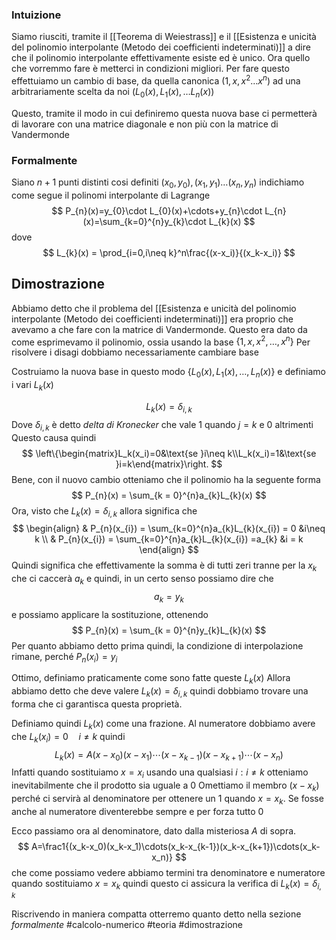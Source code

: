 ### Intuizione
Siamo riusciti, tramite il [[Teorema di Weiestrass]] e il [[Esistenza e unicità del polinomio interpolante (Metodo dei coefficienti indeterminati)]] a dire che il polinomio interpolante effettivamente esiste ed è unico. 
Ora quello che vorremmo fare è metterci in condizioni migliori. 
Per fare questo effettuiamo un cambio di base, da quella canonica $(1,x,x^{2}\dots x^{n})$ ad una arbitrariamente scelta da noi $(L_{0}(x),L_{1}(x),\dots L_{n}(x))$ 

Questo, tramite il modo in cui definiremo questa nuova base ci permetterà di lavorare con una matrice diagonale e non più con la matrice di Vandermonde

### Formalmente
Siano $n +1$ punti distinti cosi definiti $(x_{0},y_{0}),(x_{1},y_{1})\dots(x_{n},y_{n})$ indichiamo come segue il polinomi interpolante di Lagrange 
$$
P_{n}(x)=y_{0}\cdot L_{0}(x)+\cdots+y_{n}\cdot L_{n}(x)=\sum_{k=0}^{n}y_{k}\cdot L_{k}(x)
$$
dove 
$$
L_{k}(x) = \prod_{i=0,i\neq k}^n\frac{(x-x_i)}{(x_k-x_i)}
$$

## Dimostrazione
Abbiamo detto che il problema del [[Esistenza e unicità del polinomio interpolante (Metodo dei coefficienti indeterminati)]] era proprio che avevamo a che fare con la matrice di Vandermonde. 
Questo era dato da come esprimevamo il polinomio, ossia usando la base $\left\{1,x,x^{2},\dots,x^{n}\right\}$ 
Per risolvere i disagi dobbiamo necessariamente cambiare base 

Costruiamo la nuova base in questo modo $\left\{L_0(x),L_1(x),\ldots,L_n(x)\right\}$ e definiamo i vari $L_{k}(x)$

$$
\begin{equation}
L_{k}(x) = \delta_{i,k} 
\end{equation}
$$
Dove $\delta_{i,k}$ è detto *delta di Kronecker* che vale $1$ quando $j = k$ e $0$ altrimenti
Questo causa quindi 
$$
\left\{\begin{matrix}L_k(x_i)=0&\text{se }i\neq k\\L_k(x_i)=1&\text{se }i=k\end{matrix}\right.
$$
Bene, con il nuovo cambio otteniamo che il polinomio ha la seguente forma 
$$
P_{n}(x) = \sum_{k = 0}^{n}a_{k}L_{k}(x)
$$
Ora, visto che $L_{k}(x) = \delta_{i,k}$ allora significa che 
$$
\begin{align}
& P_{n}(x_{i}) = \sum_{k=0}^{n}a_{k}L_{k}(x_{i}) = 0 &i\neq k  \\
& P_{n}(x_{i}) = \sum_{k=0}^{n}a_{k}L_{k}(x_{i}) =a_{k} &i = k
\end{align}
$$
Quindi significa che effettivamente la somma è di tutti zeri tranne per la $x_{k}$ che ci caccerà $a_{k}$ e quindi, in un certo senso possiamo dire che 
$$
a_{k} = y_{k}
$$
e possiamo applicare la sostituzione, ottenendo 
$$
P_{n}(x) = \sum_{k = 0}^{n}y_{k}L_{k}(x)
$$
Per quanto abbiamo detto prima quindi, la condizione di interpolazione rimane, perché $P_{n}(x_{i}) = y_{i}$  

Ottimo, definiamo praticamente come sono fatte queste $L_{k}(x)$
Allora abbiamo detto che deve valere $L_{k}(x) = \delta_{i,k}$ quindi dobbiamo trovare una forma che ci garantisca questa proprietà. 

Definiamo quindi $L_{k}(x)$ come una frazione. 
Al numeratore dobbiamo avere che $L_{k}(x_{i}) = 0 \quad i \neq k$ quindi 
$$
L_k(x)=A(x-x_0)(x-x_1)\cdots(x-x_{k-1})(x-x_{k+1})\cdots(x-x_n)
$$
Infatti quando sostituiamo $x = x_{i}$ usando una qualsiasi $i : i \neq k$ otteniamo inevitabilmente che il prodotto sia uguale a $0$ 
Omettiamo il membro $(x-x_{k})$ perché ci servirà al denominatore per ottenere un $1$ quando $x = x_{k}$. Se fosse anche al numeratore diventerebbe sempre e per forza tutto $0$ 

Ecco passiamo ora al denominatore, dato dalla misteriosa $A$ di sopra. 
$$
A=\frac1{(x_k-x_0)(x_k-x_1)\cdots(x_k-x_{k-1})(x_k-x_{k+1})\cdots(x_k-x_n)}
$$
che come possiamo vedere abbiamo termini tra denominatore e numeratore quando sostituiamo $x=x_{k}$ quindi questo ci assicura la verifica di $L_{k}(x) = \delta _{i,k}$ 

Riscrivendo in maniera compatta otterremo quanto detto nella sezione *formalmente* 
#calcolo-numerico #teoria #dimostrazione   
